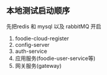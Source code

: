 ## 本地测试启动顺序
先把redis 和 mysql 以及 rabbitMQ 开启
1. foodie-cloud-register
2. config-server
3. auth-service
4. 应用服务(foodie-user-service等)
5. 网关服务(gateway)